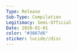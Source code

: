 ```yaml
---
Type: Release
Sub-Type: Compilation
Legitimacy: Semi-Official
Date: 2020-01-01
color: "#3867d6"
sticker: lucide//disc
---
```

